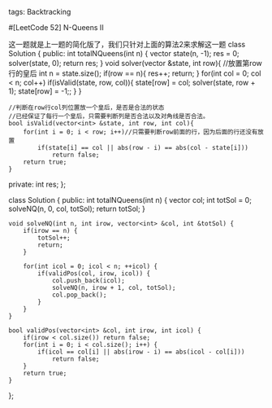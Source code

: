 tags: Backtracking

#[LeetCode 52] N-Queens II


这一题就是上一题的简化版了，我们只针对上面的算法2来求解这一题
class Solution {
public:
    int totalNQueens(int n) {
        vector<int> state(n, -1);
        res = 0;
        solver(state, 0);
        return res;
    }
    void solver(vector<int> &state, int row){
    //放置第row行的皇后
        int n = state.size();
        if(row == n){
            res++;
            return;
        }
        for(int col = 0; col < n; col++)
            if(isValid(state, row, col)){
                state[row] = col;
                solver(state, row + 1);
                state[row] = -1;;
            }
    }
     
    //判断在row行col列位置放一个皇后，是否是合法的状态
    //已经保证了每行一个皇后，只需要判断列是否合法以及对角线是否合法。
    bool isValid(vector<int> &state, int row, int col){
        for(int i = 0; i < row; i++)//只需要判断row前面的行，因为后面的行还没有放置
            if(state[i] == col || abs(row - i) == abs(col - state[i]))
                return false;
        return true;
    }

private:
    int res;
};

class Solution {
public:
    int totalNQueens(int n) {
        vector<int> col;
        int totSol = 0;
        solveNQ(n, 0, col, totSol);
        return totSol;
    }
    
    void solveNQ(int n, int irow, vector<int> &col, int &totSol) {
        if(irow == n) {
            totSol++;
            return;
        }
        
        for(int icol = 0; icol < n; ++icol) {
            if(validPos(col, irow, icol)) {
                col.push_back(icol);
                solveNQ(n, irow + 1, col, totSol);
                col.pop_back();
            }
        }
    }
    
    bool validPos(vector<int> &col, int irow, int icol) {
        if(irow < col.size()) return false;
        for(int i = 0; i < col.size(); i++) {
            if(icol == col[i] || abs(irow - i) == abs(icol - col[i]))
                return false;
        }
        return true;
    }    
};